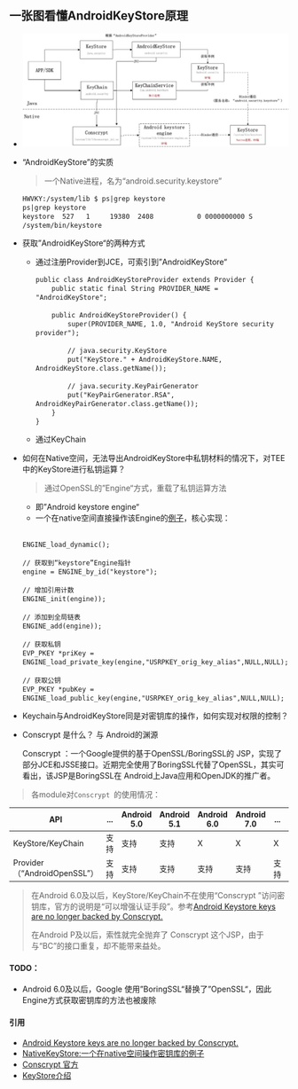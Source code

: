 ## 一张图看懂AndroidKeyStore原理

- ![](https://github.com/daBisNewBee/Notes/blob/master/pic/AndroidkeyStore.jpg)

- “AndroidKeyStore”的实质

  >  一个Native进程，名为“android.security.keystore”

  ```
  HWVKY:/system/lib $ ps|grep keystore
  ps|grep keystore
  keystore  527   1     19380  2408           0 0000000000 S /system/bin/keystore
  ```

- 获取”AndroidKeyStore“的两种方式

  - 通过注册Provider到JCE，可索引到”AndroidKeyStore“

    ```
    public class AndroidKeyStoreProvider extends Provider {
        public static final String PROVIDER_NAME = "AndroidKeyStore";

        public AndroidKeyStoreProvider() {
            super(PROVIDER_NAME, 1.0, "Android KeyStore security provider");

            // java.security.KeyStore
            put("KeyStore." + AndroidKeyStore.NAME, AndroidKeyStore.class.getName());

            // java.security.KeyPairGenerator
            put("KeyPairGenerator.RSA", AndroidKeyPairGenerator.class.getName());
        }
    }
    ```

  - 通过KeyChain

- 如何在Native空间，无法导出AndroidKeyStore中私钥材料的情况下，对TEE中的KeyStore进行私钥运算？

  > 通过OpenSSL的”Engine“方式，重载了私钥运算方法

  - 即”Android keystore engine“
  - 一个在native空间直接操作该Engine的[例子](https://github.com/daBisNewBee/NativeKeyStore.git)，核心实现：

  ```

  ENGINE_load_dynamic();

  // 获取到“keystore”Engine指针
  engine = ENGINE_by_id("keystore");

  // 增加引用计数
  ENGINE_init(engine));

  // 添加到全局链表
  ENGINE_add(engine));

  // 获取私钥
  EVP_PKEY *priKey = ENGINE_load_private_key(engine,"USRPKEY_orig_key_alias",NULL,NULL);

  // 获取公钥
  EVP_PKEY *pubKey = ENGINE_load_public_key(engine,"USRPKEY_orig_key_alias",NULL,NULL);

  ```

- Keychain与AndroidKeyStore同是对密钥库的操作，如何实现对权限的控制？

- Conscrypt 是什么？  与 Android的渊源

  Conscrypt ：一个Google提供的基于OpenSSL/BoringSSL的 JSP，实现了部分JCE和JSSE接口。近期完全使用了BoringSSL代替了OpenSSL，其实可看出，该JSP是BoringSSL在 Android上Java应用和OpenJDK的推广者。


> 各module对`Conscrypt `的使用情况：

|API|... | Android 5.0 | Android 5.1|Android 6.0|Android 7.0|...|Android P|
| --- | ---  | ---  | ---  | ---  | ---  |---  | ---  |
| KeyStore/KeyChain |  支持    | 支持 | 支持 | X | X | X | X |
| Provider（“AndroidOpenSSL”） | 支持 | 支持 | 支持 | 支持 | 支持 | 支持 | X |

> 在Android 6.0及以后，KeyStore/KeyChain不在使用“Conscrypt ”访问密钥库，官方的说明是“可以增强认证手段”。参考[Android Keystore keys are no longer backed by Conscrypt.](https://gitlab.tubit.tu-berlin.de/justus.beyer/streamagame_platform_frameworks_base/commit/4a0ff7ca984d29bd34b02e54441957cad65e8b53)
>
> 在Android P及以后，索性就完全抛弃了 Conscrypt 这个JSP，由于与“BC”的接口重复，却不能带来益处。


#### TODO：

- Android 6.0及以后，Google 使用”BoringSSL“替换了”OpenSSL“，因此Engine方式获取密钥库的方法也被废除


#### 引用

- [Android Keystore keys are no longer backed by Conscrypt.](https://gitlab.tubit.tu-berlin.de/justus.beyer/streamagame_platform_frameworks_base/commit/4a0ff7ca984d29bd34b02e54441957cad65e8b53)
- [NativeKeyStore:一个在native空间操作密钥库的例子](https://github.com/daBisNewBee/NativeKeyStore.git)
- [Conscrypt 官方](https://github.com/google/conscrypt)
- [KeyStore介绍](https://github.com/doridori/Android-Security-Reference/blob/master/framework/keystore.md)
